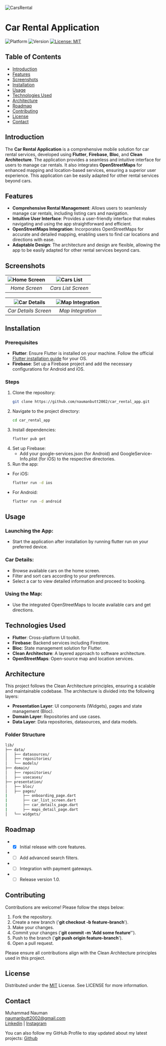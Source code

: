 ![CarsRental](https://github.com/user-attachments/assets/08a1e425-1526-47e4-a389-ac1f7e3936b2)

# Car Rental Application

![Platform](https://img.shields.io/badge/platform-iOS%20|%20Android-brightgreen)
![Version](https://img.shields.io/badge/version-1.0.0-blue)
[![License: MIT](https://img.shields.io/badge/License-MIT-yellow.svg)](https://opensource.org/licenses/MIT)

## Table of Contents

- [Introduction](#introduction)
- [Features](#features)
- [Screenshots](#screenshots)
- [Installation](#installation)
- [Usage](#usage)
- [Technologies Used](#technologies-used)
- [Architecture](#architecture)
- [Roadmap](#roadmap)
- [Contributing](#contributing)
- [License](#license)
- [Contact](#contact)

## Introduction

The **Car Rental Application** is a comprehensive mobile solution for car rental services, developed using **Flutter**, **Firebase**, **Bloc**, and **Clean Architecture**. The application provides a seamless and intuitive interface for users to manage car rentals. It also integrates **OpenStreetMaps** for enhanced mapping and location-based services, ensuring a superior user experience. This application can be easily adapted for other rental services beyond cars.

## Features
- **Comprehensive Rental Management**: Allows users to seamlessly manage car rentals, including listing cars and navigation.
- **Intuitive User Interface**: Provides a user-friendly interface that makes navigating and using the app straightforward and efficient.
- **OpenStreetMaps Integration**: Incorporates OpenStreetMaps for accurate and detailed mapping, enabling users to find car locations and directions with ease.
- **Adaptable Design**: The architecture and design are flexible, allowing the app to be easily adapted for other rental services beyond cars.

## Screenshots



| ![Home Screen](https://github.com/user-attachments/assets/8f703160-97fa-457d-ab8b-73982f2c58c4) | ![Cars List](https://github.com/user-attachments/assets/0a18c45c-400a-4925-b0f3-65e2617ad974) |
|:---------------------------------------:|:--------------------------------------:|
| *Home Screen*                           | *Cars List Screen*                   |

| ![Car Details](https://github.com/user-attachments/assets/09e2f055-db2f-4ead-9a24-51dbb3b9c5f0) | ![Map Integration](https://github.com/user-attachments/assets/119c13ab-9d1b-4bd0-a3b3-b8c1cf404230) |
|:-----------------------------------------:|:----------------------------------------------------:|
| *Car Details Screen*      | *Map Integration*                           |

## Installation

### Prerequisites

- **Flutter**: Ensure Flutter is installed on your machine. Follow the official [Flutter installation guide](https://flutter.dev/docs/get-started/install) for your OS.
- **Firebase**: Set up a Firebase project and add the necessary configurations for Android and iOS.

### Steps

1. Clone the repository:
   ```bash
   git clone https://github.com/naumanbutt2002/car_rental_app.git
2. Navigate to the project directory:
   ```bash
   cd car_rental_app
3. Install dependencies:
   ```bash
   flutter pub get
4. Set up Firebase:
    - Add your google-services.json (for Android) and GoogleService-Info.plist (for iOS) to the respective directories.
5. Run the app:
- For iOS:
   ```bash
   flutter run -d ios
- For Android:
   ```bash
   flutter run -d android
   
## Usage
### Launching the App:

- Start the application after installation by running flutter run on your preferred device.
### Car Details:

- Browse available cars on the home screen.
- Filter and sort cars according to your preferences.
- Select a car to view detailed information and proceed to booking.

### Using the Map:

- Use the integrated OpenStreetMaps to locate available cars and get directions.
## Technologies Used
- **Flutter**: Cross-platform UI toolkit.
- **Firebase**: Backend services including Firestore.
- **Bloc**: State management solution for Flutter.
- **Clean Architecture**: A layered approach to software architecture.
- **OpenStreetMaps**: Open-source map and location services.
  
## Architecture
This project follows the Clean Architecture principles, ensuring a scalable and maintainable codebase. The architecture is divided into the following layers:

- **Presentation Layer**: UI components (Widgets), pages and state management (Bloc).
- **Domain Layer**: Repositories and use cases.
- **Data Layer**: Data repositories, datasources, and data models.
  
### Folder Structure
   ```bash
lib/
├── data/
│   ├── datasources/
│   ├── repositories/
│   └── models/
├── domain/
│   ├── repositories/
│   ├── usecases/
├── presentation/
│   ├── bloc/
│   ├── pages/
|       ├── onboarding_page.dart
|       ├── car_list_screen.dart
|       ├── car_details_page.dart
|       ├── maps_detail_page.dart
│   └── widgets/

```
## Roadmap
- - [x] Initial release with core features.
- - [ ] Add advanced search filters.
- - [ ] Integration with payment gateways.
- - [ ] Release version 1.0.

## Contributing
Contributions are welcome! Please follow the steps below:

1. Fork the repository.
2. Create a new branch ('**git checkout -b feature-branch**').
3. Make your changes.
4. Commit your changes ('**git commit -m 'Add some feature'**').
5. Push to the branch ('**git push origin feature-branch**').
6. Open a pull request.

Please ensure all contributions align with the Clean Architecture principles used in this project.

## License
Distributed under the [MIT](https://choosealicense.com/licenses/mit/) License. See LICENSE for more information.

## Contact
Muhammad Nauman</br>
naumanbutt2002@gmail.com</br>
[Linkedin](https://www.linkedin.com/in/muhammad-nauman-3746b718a//) | [Instagram](https://www.instagram.com/naumanbutt2002/)

You can also follow my GitHub Profile to stay updated about my latest projects: [Github](https://github.com/naumanbutt2002)

